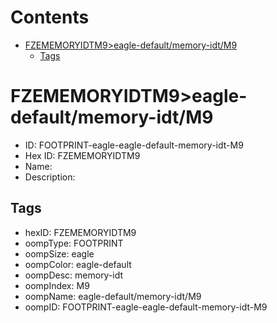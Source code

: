 



Contents
========

* [FZEMEMORYIDTM9>eagle-default/memory-idt/M9](#fzememoryidtm9eagle-defaultmemory-idtm9)
	* [Tags](#tags)

# FZEMEMORYIDTM9>eagle-default/memory-idt/M9

- ID: FOOTPRINT-eagle-eagle-default-memory-idt-M9
- Hex ID: FZEMEMORYIDTM9
- Name: 
- Description: 

## Tags

- hexID: FZEMEMORYIDTM9
- oompType: FOOTPRINT
- oompSize: eagle
- oompColor: eagle-default
- oompDesc: memory-idt
- oompIndex: M9
- oompName: eagle-default/memory-idt/M9
- oompID: FOOTPRINT-eagle-eagle-default-memory-idt-M9
